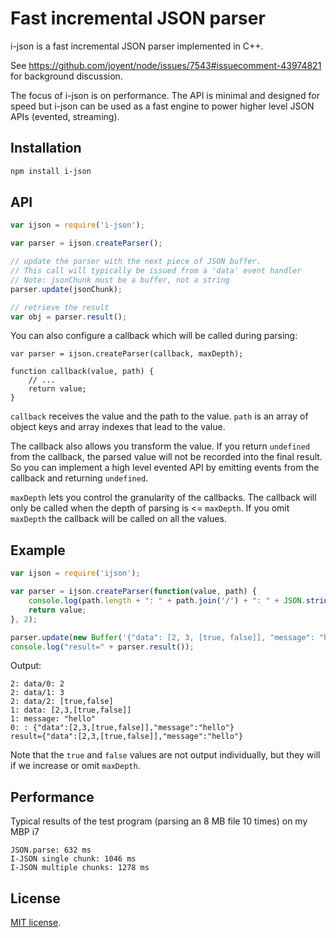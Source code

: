 # Fast incremental JSON parser

i-json is a fast incremental JSON parser implemented in C++. 

See https://github.com/joyent/node/issues/7543#issuecomment-43974821 for background discussion.

The focus of i-json is on performance. The API is minimal and designed for speed but i-json can be used as a fast engine to power higher level JSON APIs (evented, streaming). 

## Installation

``` sh
npm install i-json
```

## API

```javascript
var ijson = require('i-json');

var parser = ijson.createParser();

// update the parser with the next piece of JSON buffer.
// This call will typically be issued from a 'data' event handler
// Note: jsonChunk must be a buffer, not a string
parser.update(jsonChunk);

// retrieve the result
var obj = parser.result();
```

You can also configure a callback which will be called during parsing:

```
var parser = ijson.createParser(callback, maxDepth);

function callback(value, path) {
	// ...
	return value;
}
```

`callback` receives the value and the path to the value. `path` is an array of object keys and array indexes that lead to the value.  

The callback also allows you transform the value. If you return `undefined` from the callback, the parsed value will not be recorded into the final result. So you can implement a high level evented API by emitting events from the callback and returning `undefined`.

`maxDepth` lets you control the granularity of the callbacks. The callback will only be called when the depth of parsing is <= `maxDepth`. If you omit `maxDepth` the callback will be called on all the values.

## Example

``` javascript
var ijson = require('ijson');

var parser = ijson.createParser(function(value, path) {
	console.log(path.length + ": " + path.join('/') + ": " + JSON.stringify(value));
	return value;
}, 2);

parser.update(new Buffer('{"data": [2, 3, [true, false]], "message": "hello" }'));
console.log("result=" + parser.result());
```
Output:
```
2: data/0: 2
2: data/1: 3
2: data/2: [true,false]
1: data: [2,3,[true,false]]
1: message: "hello"
0: : {"data":[2,3,[true,false]],"message":"hello"}
result={"data":[2,3,[true,false]],"message":"hello"}
```

Note that the `true` and `false` values are not output individually, but they will if we increase or omit `maxDepth`.

## Performance

Typical results of the test program (parsing an 8 MB file 10 times) on my MBP i7

```
JSON.parse: 632 ms
I-JSON single chunk: 1046 ms
I-JSON multiple chunks: 1278 ms
```

## License

[MIT license](http://en.wikipedia.org/wiki/MIT_License).
